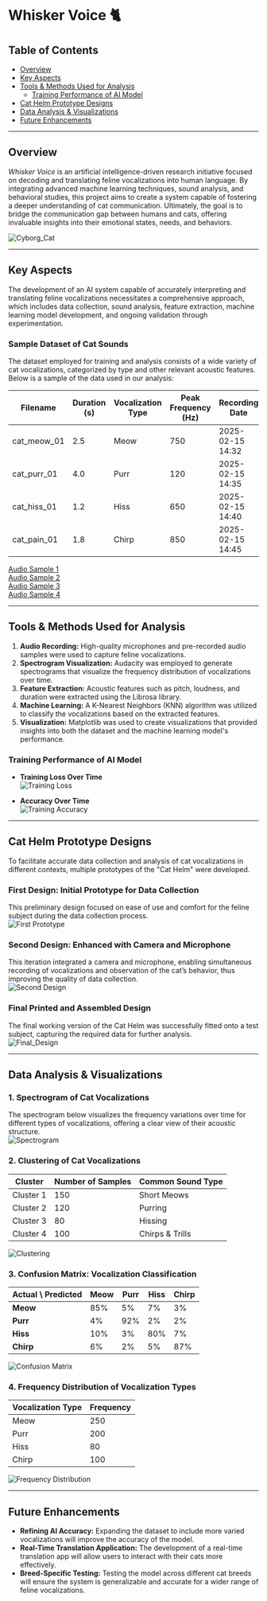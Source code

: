 # Whisker Voice 🐈

## Table of Contents  
- [Overview](#overview)  
- [Key Aspects](#key-aspects)  
- [Tools & Methods Used for Analysis](#tools--methods-used-for-analysis)  
  - [Training Performance of AI Model](#training-performance-of-ai-model)  
- [Cat Helm Prototype Designs](#cat-helm-prototype-designs)  
- [Data Analysis & Visualizations](#data-analysis--visualizations)  
- [Future Enhancements](#future-enhancements)  

---

## Overview  

*Whisker Voice* is an artificial intelligence-driven research initiative focused on decoding and translating feline vocalizations into human language. By integrating advanced machine learning techniques, sound analysis, and behavioral studies, this project aims to create a system capable of fostering a deeper understanding of cat communication. Ultimately, the goal is to bridge the communication gap between humans and cats, offering invaluable insights into their emotional states, needs, and behaviors.  

![Cyborg_Cat](https://i.imgur.com/M4vaeubh.png)  

---

## Key Aspects  

The development of an AI system capable of accurately interpreting and translating feline vocalizations necessitates a comprehensive approach, which includes data collection, sound analysis, feature extraction, machine learning model development, and ongoing validation through experimentation.  

### Sample Dataset of Cat Sounds  

The dataset employed for training and analysis consists of a wide variety of cat vocalizations, categorized by type and other relevant acoustic features. Below is a sample of the data used in our analysis:  

| Filename        | Duration (s) | Vocalization Type | Peak Frequency (Hz) | Recording Date     |
|---------------|--------------|-------------------|---------------------|------------------|
| cat_meow_01   | 2.5          | Meow              | 750                 | 2025-02-15 14:32 |
| cat_purr_01   | 4.0          | Purr              | 120                 | 2025-02-15 14:35 |
| cat_hiss_01   | 1.2          | Hiss              | 650                 | 2025-02-15 14:40 |
| cat_pain_01   | 1.8          | Chirp             | 850                 | 2025-02-15 14:45 |

[Audio Sample 1](https://github.com/user-attachments/assets/62292f44-089e-400d-a7b9-9de906febdc3)  
[Audio Sample 2](https://github.com/user-attachments/assets/0a5f3ec9-2815-4b91-a2cc-833822b82dd2)  
[Audio Sample 3](https://github.com/user-attachments/assets/7cb9779f-0b1f-42f4-802c-1f59cf0ad8a7)  
[Audio Sample 4](https://github.com/user-attachments/assets/b36901ab-a9f4-49d5-998f-c1a2b8999aaf)  

---

## Tools & Methods Used for Analysis  

1. **Audio Recording:** High-quality microphones and pre-recorded audio samples were used to capture feline vocalizations.  
2. **Spectrogram Visualization:** Audacity was employed to generate spectrograms that visualize the frequency distribution of vocalizations over time.  
3. **Feature Extraction:** Acoustic features such as pitch, loudness, and duration were extracted using the Librosa library.  
4. **Machine Learning:** A K-Nearest Neighbors (KNN) algorithm was utilized to classify the vocalizations based on the extracted features.  
5. **Visualization:** Matplotlib was used to create visualizations that provided insights into both the dataset and the machine learning model's performance.  

### Training Performance of AI Model  

- **Training Loss Over Time**  
  ![Training Loss](https://github.com/user-attachments/assets/063e9e9e-2d57-4b20-bd43-96797c0c33bb)  

- **Accuracy Over Time**  
  ![Training Accuracy](https://github.com/user-attachments/assets/440ef71f-7c28-45af-ae4a-b7d3b8cb1e94)  

---

## Cat Helm Prototype Designs  

To facilitate accurate data collection and analysis of cat vocalizations in different contexts, multiple prototypes of the "Cat Helm" were developed.  

### First Design: Initial Prototype for Data Collection  
This preliminary design focused on ease of use and comfort for the feline subject during the data collection process.  
![First Prototype](https://github.com/user-attachments/assets/baa677ad-18dd-4f25-b413-7f3127e70653)  

### Second Design: Enhanced with Camera and Microphone  
This iteration integrated a camera and microphone, enabling simultaneous recording of vocalizations and observation of the cat’s behavior, thus improving the quality of data collection.  
![Second Design](https://github.com/user-attachments/assets/1afb16cf-188b-45b1-a51d-c62f65fc62ad)  

### Final Printed and Assembled Design  
The final working version of the Cat Helm was successfully fitted onto a test subject, capturing the required data for further analysis.  
![Final_Design](https://github.com/user-attachments/assets/f351509d-e973-4492-8b37-abe0e6c2bf66)  

---

## Data Analysis & Visualizations  

### 1. Spectrogram of Cat Vocalizations  
The spectrogram below visualizes the frequency variations over time for different types of vocalizations, offering a clear view of their acoustic structure.  
![Spectrogram](https://github.com/user-attachments/assets/7ef40b4d-c3a0-4e77-a74a-f01045f683b6)  

### 2. Clustering of Cat Vocalizations  
| Cluster   | Number of Samples | Common Sound Type |
|-----------|------------------|-------------------|
| Cluster 1 | 150              | Short Meows      |
| Cluster 2 | 120              | Purring          |
| Cluster 3 | 80               | Hissing          |
| Cluster 4 | 100              | Chirps & Trills  |

![Clustering](https://github.com/user-attachments/assets/39906c03-6468-4d1d-b8ec-5200b58eac3e)  

### 3. Confusion Matrix: Vocalization Classification  
| Actual \ Predicted | Meow | Purr | Hiss | Chirp |
|--------------------|------|------|------|-------|
| **Meow**           | 85%  | 5%   | 7%   | 3%    |
| **Purr**           | 4%   | 92%  | 2%   | 2%    |
| **Hiss**           | 10%  | 3%   | 80%  | 7%    |
| **Chirp**          | 6%   | 2%   | 5%   | 87%   |

![Confusion Matrix](https://github.com/user-attachments/assets/fb781d4e-bcdc-45f7-9685-9472014dc82a)  

### 4. Frequency Distribution of Vocalization Types  
| Vocalization Type | Frequency |
|-------------------|-----------|
| Meow              | 250       |
| Purr              | 200       |
| Hiss              | 80        |
| Chirp             | 100       |

![Frequency Distribution](https://github.com/user-attachments/assets/c85302dc-0c63-40ea-bfbe-ea8a405a8662)  

---

## Future Enhancements  

- **Refining AI Accuracy:** Expanding the dataset to include more varied vocalizations will improve the accuracy of the model.  
- **Real-Time Translation Application:** The development of a real-time translation app will allow users to interact with their cats more effectively.  
- **Breed-Specific Testing:** Testing the model across different cat breeds will ensure the system is generalizable and accurate for a wider range of feline vocalizations.  
